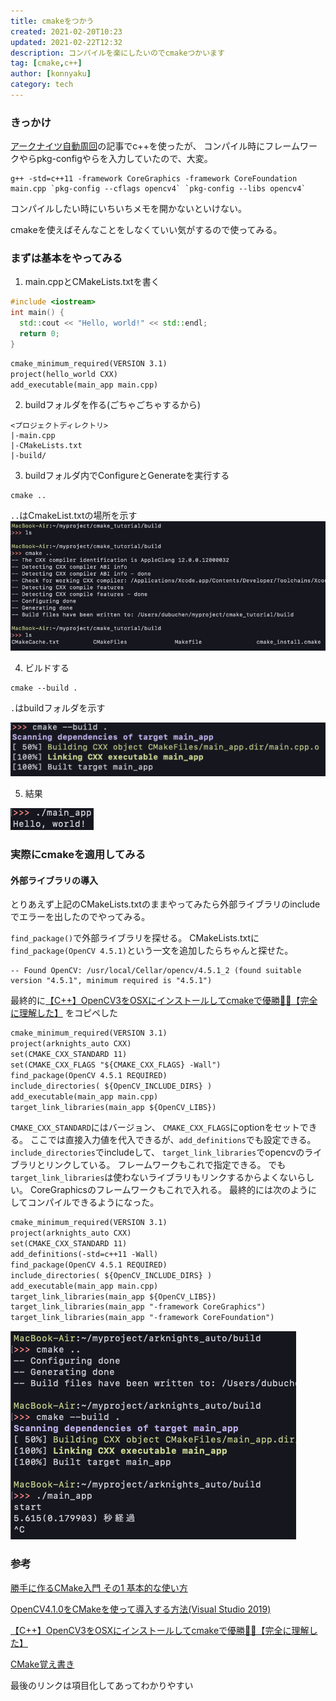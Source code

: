 ```yaml
---
title: cmakeをつかう
created: 2021-02-20T10:23
updated: 2021-02-22T12:32
description: コンパイルを楽にしたいのでcmakeつかいます
tag: [cmake,c++]
author: [konnyaku]
category: tech
---
```


### きっかけ
[アークナイツ自動周回](https://narazuke.github.com/arknights-auto)の記事でc++を使ったが、
コンパイル時にフレームワークやらpkg-configやらを入力していたので、大変。

```shell
g++ -std=c++11 -framework CoreGraphics -framework CoreFoundation main.cpp `pkg-config --cflags opencv4` `pkg-config --libs opencv4`
```

コンパイルしたい時にいちいちメモを開かないといけない。

cmakeを使えばそんなことをしなくていい気がするので使ってみる。


### まずは基本をやってみる

1. main.cppとCMakeLists.txtを書く
```cpp:title=main.cpp
#include <iostream>
int main() {
  std::cout << "Hello, world!" << std::endl;
  return 0;
}
```
```t:title=CMakeLists.txt
cmake_minimum_required(VERSION 3.1)
project(hello_world CXX)
add_executable(main_app main.cpp)
```
2. buildフォルダを作る(ごちゃごちゃするから)
```
<プロジェクトディレクトリ>
|-main.cpp
|-CMakeLists.txt
|-build/
```
3. buildフォルダ内でConfigureとGenerateを実行する
```
cmake ..
```
`..`はCmakeList.txtの場所を示す
![](./configure.png)

4. ビルドする
```
cmake --build . 
```
`.`はbuildフォルダを示す

![](./build.png)

5. 結果

![](./result.png)

### 実際にcmakeを適用してみる

#### 外部ライブラリの導入
とりあえず上記のCMakeLists.txtのままやってみたら外部ライブラリのincludeでエラーを出したのでやってみる。

`find_package()`で外部ライブラリを探せる。
CMakeLists.txtに`find_package(OpenCV 4.5.1)`という一文を追加したらちゃんと探せた。

```shell
-- Found OpenCV: /usr/local/Cellar/opencv/4.5.1_2 (found suitable version "4.5.1", minimum required is "4.5.1") 
```

最終的に[【C++】OpenCV3をOSXにインストールしてcmakeで優勝💪💪【完全に理解した】](https://cha-shu00.hatenablog.com/entry/2018/09/02/143853)
をコピペした

```t:title=CMakeLists.txt
cmake_minimum_required(VERSION 3.1)
project(arknights_auto CXX)
set(CMAKE_CXX_STANDARD 11)
set(CMAKE_CXX_FLAGS "${CMAKE_CXX_FLAGS} -Wall")
find_package(OpenCV 4.5.1 REQUIRED)
include_directories( ${OpenCV_INCLUDE_DIRS} )
add_executable(main_app main.cpp)
target_link_libraries(main_app ${OpenCV_LIBS})
```
`CMAKE_CXX_STANDARD`にはバージョン、
`CMAKE_CXX_FLAGS`にoptionをセットできる。
ここでは直接入力値を代入できるが、`add_definitions`でも設定できる。
`include_directories`でincludeして、
`target_link_libraries`でopencvのライブラリとリンクしている。
フレームワークもこれで指定できる。
でも`target_link_libraries`は使わないライブラリもリンクするからよくないらしい。
CoreGraphicsのフレームワークもこれで入れる。
最終的には次のようにしてコンパイルできるようになった。
```t:title=CMakeLists.txt
cmake_minimum_required(VERSION 3.1)
project(arknights_auto CXX)
set(CMAKE_CXX_STANDARD 11)
add_definitions(-std=c++11 -Wall)
find_package(OpenCV 4.5.1 REQUIRED)
include_directories( ${OpenCV_INCLUDE_DIRS} )
add_executable(main_app main.cpp)
target_link_libraries(main_app ${OpenCV_LIBS})
target_link_libraries(main_app "-framework CoreGraphics")
target_link_libraries(main_app "-framework CoreFoundation")
```

![](./final.png)


### 参考
[勝手に作るCMake入門 その1 基本的な使い方](https://kamino.hatenablog.com/entry/cmake_tutorial1)

[OpenCV4.1.0をCMakeを使って導入する方法(Visual Studio 2019)](https://qiita.com/sanishi_pompom/items/02b158dfad3a5dafd0a1)

[【C++】OpenCV3をOSXにインストールしてcmakeで優勝💪💪【完全に理解した】](https://cha-shu00.hatenablog.com/entry/2018/09/02/143853)

[CMake覚え書き](https://qiita.com/progrhyme/items/c0f21e2a71cfe6fdb7a8)

最後のリンクは項目化してあってわかりやすい